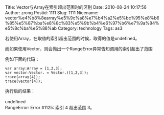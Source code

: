 Title: Vector与Array在索引超出范围时的区别
Date: 2010-08-24 10:17:56
Author: zrong
Postid: 1111
Slug: 1111
Nicename: vector%e4%b8%8earray%e5%9c%a8%e7%b4%a2%e5%bc%95%e8%b6%85%e5%87%ba%e8%8c%83%e5%9b%b4%e6%97%b6%e7%9a%84%e5%8c%ba%e5%88%ab
Category: technology
Tags: as3

若使用Array，在取值的索引超出范围的时候，取得的值是undefined。

而如果使用Vector，则会抛出一个RangeError异常告知调用的索引超出了范围

例如下面的代码：

``` {lang="actionscript"}
var array:Array = [1,2,3];
var vector:Vector. = Vector.([1,2,3]);
trace(array[4]);
trace(vector[4]);
```

执行后的结果：  
<b-quote>  
undefined  
RangeError: Error \#1125: 索引 4 超出范围 3。  
</b-quote>

